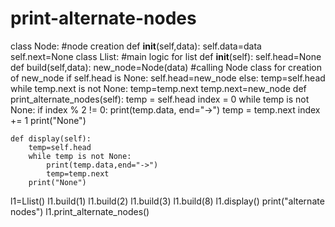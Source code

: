 # print-alternate-nodes
class Node: #node creation
    def __init__(self,data):
        self.data=data
        self.next=None
class Llist: #main logic for list
    def __init__(self):
        self.head=None
    def build(self,data):
        new_node=Node(data) #calling Node class for creation of new_node
        if self.head is None:
            self.head=new_node
        else:
            temp=self.head
            while temp.next is not None:
                temp=temp.next
            temp.next=new_node
    def print_alternate_nodes(self):
        temp = self.head
        index = 0
        while temp is not None:
            if index % 2 != 0:
                print(temp.data, end="->")
            temp = temp.next
            index += 1
        print("None")
    
    def display(self):
        temp=self.head
        while temp is not None:
            print(temp.data,end="->")
            temp=temp.next
        print("None")
l1=Llist()
l1.build(1)
l1.build(2)
l1.build(3)
l1.build(8)
l1.display()
print("alternate nodes")
l1.print_alternate_nodes()

